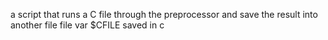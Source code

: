  a script that runs a C file through the preprocessor and save the result into another file file var $CFILE saved in c
